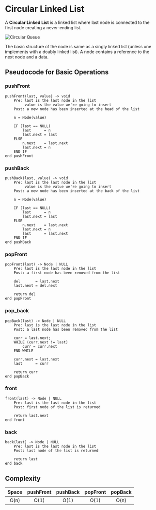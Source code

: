 # Circular Linked List

A **Circular Linked List** is a linked list where last node is connected to the first node creating a never-ending list.

![Circular Queue](../circular-queue/circular-queue.svg)

The basic structure of the node is same as a singly linked list (unless one implements with a doubly linked list). A node contains a reference to the next node and a data.

## Pseudocode for Basic Operations

### pushFront

```text
pushFront(last, value) -> void
    Pre: last is the last node in the list
         value is the value we're going to insert
    Post: a new node has been inserted at the head of the list

    n = Node(value)

    IF (last == NULL)
        last      = n
        last.next = last
    ELSE
        n.next    = last.next
        last.next = n
    END IF
end pushFront
```

### pushBack

```text
pushBack(last, value) -> void
    Pre: last is the last node in the list
         value is the value we're going to insert
    Post: a new node has been inserted at the back of the list

    n = Node(value)

    IF (last == NULL)
        last      = n
        last.next = last
    ELSE
        n.next    = last.next
        last.next = n
        last      = last.next
    END IF
end pushBack
```

### popFront

```text
popFront(last) -> Node | NULL
    Pre: last is the last node in the list
    Post: a first node has been removed from the list

    del       = last.next
    last.next = del.next

    return del
end popFront
```

### pop_back

```text
popBack(last) -> Node | NULL
    Pre: last is the last node in the list
    Post: a last node has been removed from the list

    curr = last.next;
    WHILE (curr.next != last)
        curr = curr.next
    END WHILE

    curr.next = last.next
    last      = curr

    return curr
end popBack
```

### front

```text
front(last) -> Node | NULL
    Pre: last is the last node in the list
    Post: first node of the list is returned

    return last.next
end front
```

### back

```text
back(last) -> Node | NULL
    Pre: last is the last node in the list
    Post: last node of the list is returned

    return last
end back
```

## Complexity

| Space | pushFront | pushBack | popFront | popBack |
| :---: | :-------: | :------: | :------: | :-----: |
| O(n)  |   O(1)    |   O(1)   |   O(1)   |  O(n)   |
